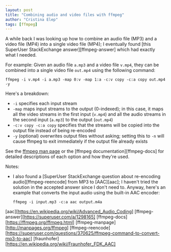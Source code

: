 ```yaml
---
layout: post
title: "Combining audio and video files with ffmpeg"
author: "Cristina Elep"
tags: [ffmpeg]
---
```


A while back I was looking up how to combine an audio file (MP3) and a video file (MP4) into a single video file (MP4); I eventually found [this SuperUser StackExchange answer][ffmpeg-answer] which had exactly what I needed.

For example: Given an audio file `a.mp3` and a video file `v.mp4`, they can be combined into a single video file `out.mp4` using the following command:

```
ffmpeg -i v.mp4 -i a.mp3 -map 0:v -map 1:a -c:v copy -c:a copy out.mp4 -y
```

Here's a breakdown:
- `-i` specifies each input stream
- `-map` maps input streams to the output (0-indexed); in this case, it maps all the video streams in the first input (`v.mp4`) and all the audio streams in the second input (`a.mp3`) to the output (`out.mp4`)
- `-c:v copy -c:a copy` specifies that the streams will be copied into the output file instead of being re-encoded
- `-y` (optional) overwrites output files without asking; setting this to `-n` will cause ffmpeg to exit immediately if the output file already exists

See the [ffmpeg man page](ffmpeg-manpage) or the [ffmpeg documentation][ffmpeg-docs] for detailed descriptions of each option and how they're used.

Notes:
- I also found a [SuperUser StackExchange question about re-encoding audio][ffmpeg-reencode] from MP3 to [AAC][aac]; I haven't tried the solution in the accepted answer since I don't need to. Anyway, here's an example that converts the input audio using the built-in AAC encoder:
  ```
  ffmpeg -i input.mp3 -c:a aac output.m4a
  ```

[aac][https://en.wikipedia.org/wiki/Advanced_Audio_Coding]
[ffmpeg-answer][https://superuser.com/a/1298165]
[ffmpeg-docs][https://ffmpeg.org/ffmpeg.html]
[ffmpeg-manpage][http://manpages.org/ffmpeg]
[ffmpeg-reencode][https://superuser.com/questions/370625/ffmpeg-command-to-convert-mp3-to-aac]
[fraunhofer][https://en.wikipedia.org/wiki/Fraunhofer_FDK_AAC]
